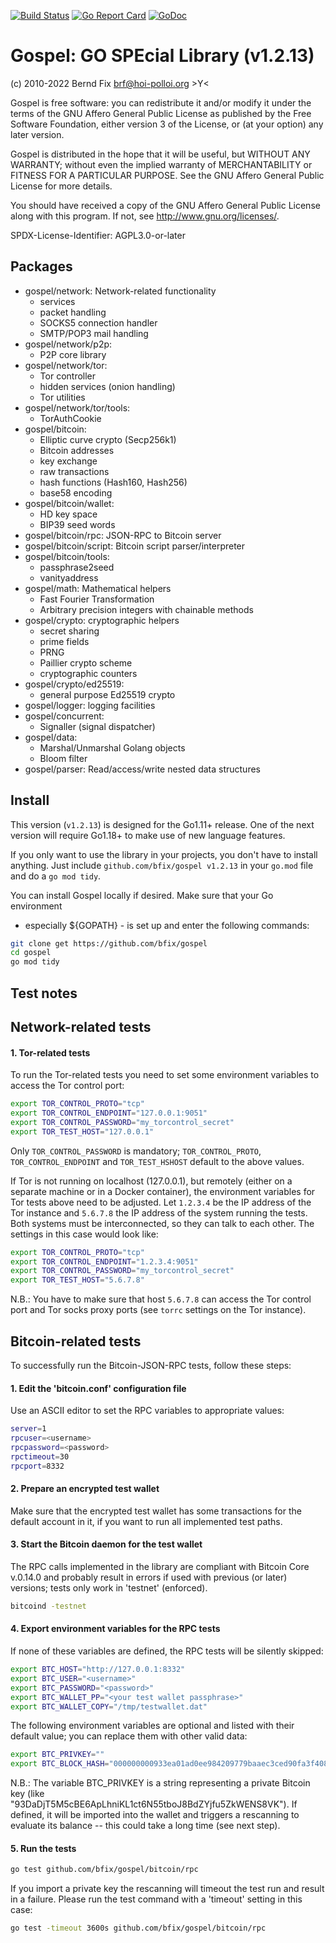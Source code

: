 
[![Build Status](https://travis-ci.org/bfix/gospel.svg?branch=master)](https://travis-ci.org/bfix/gospel)
[![Go Report Card](https://goreportcard.com/badge/github.com/bfix/gospel)](https://goreportcard.com/report/github.com/bfix/gospel)
[![GoDoc](https://godoc.org/github.com/bfix/gospel?status.svg)](https://godoc.org/github.com/bfix/gospel)

Gospel: GO SPEcial Library (v1.2.13)
====================================

(c) 2010-2022 Bernd Fix <brf@hoi-polloi.org>   >Y<

Gospel is free software: you can redistribute it and/or modify it
under the terms of the GNU Affero General Public License as published
by the Free Software Foundation, either version 3 of the License,
or (at your option) any later version.

Gospel is distributed in the hope that it will be useful, but
WITHOUT ANY WARRANTY; without even the implied warranty of
MERCHANTABILITY or FITNESS FOR A PARTICULAR PURPOSE.  See the GNU
Affero General Public License for more details.

You should have received a copy of the GNU Affero General Public License
along with this program.  If not, see <http://www.gnu.org/licenses/>.

SPDX-License-Identifier: AGPL3.0-or-later

Packages
--------

- gospel/network: Network-related functionality
    * services
    * packet handling
    * SOCKS5 connection handler
    * SMTP/POP3 mail handling
- gospel/network/p2p:
    * P2P core library
- gospel/network/tor:
    * Tor controller
    * hidden services (onion handling)
    * Tor utilities
- gospel/network/tor/tools:
    * TorAuthCookie
- gospel/bitcoin:
    * Elliptic curve crypto (Secp256k1)
    * Bitcoin addresses
    * key exchange
    * raw transactions
    * hash functions (Hash160, Hash256)
    * base58 encoding
- gospel/bitcoin/wallet:
    * HD key space
    * BIP39 seed words
- gospel/bitcoin/rpc: JSON-RPC to Bitcoin server
- gospel/bitcoin/script: Bitcoin script parser/interpreter
- gospel/bitcoin/tools:
    * passphrase2seed
    * vanityaddress
- gospel/math: Mathematical helpers
    * Fast Fourier Transformation
    * Arbitrary precision integers with chainable methods
- gospel/crypto: cryptographic helpers
    * secret sharing
    * prime fields
    * PRNG
    * Paillier crypto scheme
    * cryptographic counters
- gospel/crypto/ed25519:
    * general purpose Ed25519 crypto
- gospel/logger: logging facilities
- gospel/concurrent:
    * Signaller (signal dispatcher)
- gospel/data:
    * Marshal/Unmarshal Golang objects
    * Bloom filter
- gospel/parser: Read/access/write nested data structures

Install
-------

This version (`v1.2.13`) is designed for the Go1.11+ release. One of the next
version will require Go1.18+ to make use of new language features.

If you only want to use the library in your projects, you don't have to
install anything. Just include `github.com/bfix/gospel v1.2.13` in your
`go.mod` file and do a `go mod tidy`.

You can install Gospel locally if desired. Make sure that your Go environment
- especially ${GOPATH} - is set up and enter the following commands:

```bash
git clone get https://github.com/bfix/gospel
cd gospel
go mod tidy
```

Test notes
----------

## Network-related tests

#### 1. Tor-related tests

To run the Tor-related tests you need to set some environment variables to
access the Tor control port:

```bash
export TOR_CONTROL_PROTO="tcp"
export TOR_CONTROL_ENDPOINT="127.0.0.1:9051"
export TOR_CONTROL_PASSWORD="my_torcontrol_secret"
export TOR_TEST_HOST="127.0.0.1"
```

Only `TOR_CONTROL_PASSWORD` is mandatory; `TOR_CONTROL_PROTO`,
`TOR_CONTROL_ENDPOINT` and `TOR_TEST_HSHOST` default to the above values.

If Tor is not running on localhost (127.0.0.1), but remotely (either on
a separate machine or in a Docker container), the environment variables
for Tor tests above need to be adjusted. Let `1.2.3.4` be the IP address
of the Tor instance and `5.6.7.8` the IP address of the system running
the tests. Both systems must be interconnected, so they can talk to each
other. The settings in this case would look like:

```bash
export TOR_CONTROL_PROTO="tcp"
export TOR_CONTROL_ENDPOINT="1.2.3.4:9051"
export TOR_CONTROL_PASSWORD="my_torcontrol_secret"
export TOR_TEST_HOST="5.6.7.8"
```

N.B.: You have to make sure that host `5.6.7.8` can access the Tor control
port and Tor socks proxy ports (see `torrc` settings on the Tor instance).

## Bitcoin-related tests

To successfully run the Bitcoin-JSON-RPC tests, follow these steps:

#### 1. Edit the 'bitcoin.conf' configuration file

Use an ASCII editor to set the RPC variables to appropriate values:

```bash
server=1
rpcuser=<username>
rpcpassword=<password>
rpctimeout=30
rpcport=8332
```
   
#### 2. Prepare an encrypted test wallet

Make sure that the encrypted test wallet has some transactions for the
default account in it, if you want to run all implemented test paths.
   
#### 3. Start the Bitcoin daemon for the test wallet

The RPC calls implemented in the library are compliant with Bitcoin
Core v.0.14.0 and probably result in errors if used with previous
(or later) versions; tests only work in 'testnet' (enforced).

```bash
bitcoind -testnet
```

#### 4. Export environment variables for the RPC tests

If none of these variables are defined, the RPC tests will be
silently skipped:

```bash
export BTC_HOST="http://127.0.0.1:8332"
export BTC_USER="<username>"
export BTC_PASSWORD="<password>"
export BTC_WALLET_PP="<your test wallet passphrase>"
export BTC_WALLET_COPY="/tmp/testwallet.dat"
```
   
The following environment variables are optional and listed with
their default value; you can replace them with other valid data:

```bash
export BTC_PRIVKEY=""
export BTC_BLOCK_HASH="000000000933ea01ad0ee984209779baaec3ced90fa3f408719526f8d77f4943"
```
    
N.B.: The variable BTC_PRIVKEY is a string representing a private Bitcoin key
(like "93DaDjT5M5cBE6ApLhniKL1ct6N55tboJ8BdZYjfu5ZkWENS8VK"). If defined,
it will be imported into the wallet and triggers a rescanning to evaluate
its balance -- this could take a long time (see next step).

#### 5. Run the tests

```bash
go test github.com/bfix/gospel/bitcoin/rpc
```

If you import a private key the rescanning will timeout the test run and result
in a failure. Please run the test command with a 'timeout' setting in this case:

```bash
go test -timeout 3600s github.com/bfix/gospel/bitcoin/rpc
```
